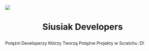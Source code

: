 <img src="https://raw.githubusercontent.com/SiusiakDevelopers/.github/main/profile/siusiak-developers-logo2.png">

# <p align="center">Siusiak Developers
Potężni Developerzy Którzy Tworzą Potężne Projekty w Scratchu :D!

